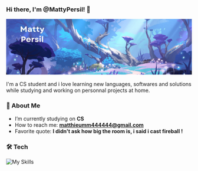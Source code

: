 ### Hi there, I'm @MattyPersil! 🌿

![GitHub Banner](banner.png)

I'm a CS student and i love learning new languages, softwares and solutions while studying and working on personnal projects at home.

### 🌲 About Me
-  I’m currently studying on **CS**
-  How to reach me: **matthieumm444444@gmail.com**
-  Favorite quote: **I didn't ask how big the room is, i said i cast fireball !**

### 🛠️ Tech 
![My Skills](https://skillicons.dev/icons?i=html,css,php,discord,cpp,github,git,grafana,prometheus,linux,mysql,phpstorm,powershell,py,visualstudio)
